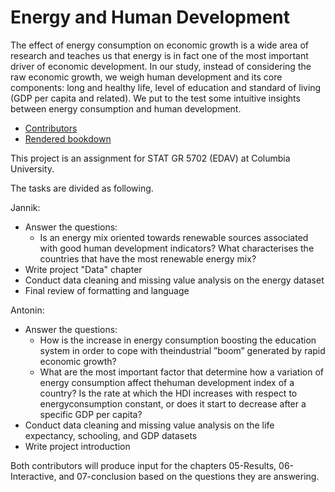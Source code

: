 # Energy and Human Development

The effect of energy consumption on economic growth is a wide area of research and teaches us that energy is in fact one of the most important driver of economic development. In our study, instead of considering the raw economic growth, we weigh human development and its core components: long and healthy life, level of education and standard of living (GDP per capita and related). We put to the test some intuitive insights between energy consumption and human development.

- [Contributors](https://github.com/AntoninVidon/energyhumandevelopment/graphs/contributors)
- [Rendered bookdown](https://antoninvidon.github.io/energyhumandevelopment/)

This project is an assignment for STAT GR 5702 (EDAV) at Columbia University.

The tasks are divided as following.

Jannik:
- Answer the questions:
  - Is an energy mix oriented towards renewable sources associated with good human development indicators?  What characterises the countries that have the most renewable energy mix?  
- Write project "Data" chapter
- Conduct data cleaning and missing value analysis on the energy dataset
- Final review of formatting and language

Antonin:
- Answer the questions:
  - How is the increase in energy consumption boosting the education system in order to cope with theindustrial ”boom” generated by rapid economic growth?
  - What are the most important factor that determine how a variation of energy consumption affect thehuman development index of a country?  Is the rate at which the HDI increases with respect to energyconsumption constant, or does it start to decrease after a specific GDP per capita?
- Conduct data cleaning and missing value analysis on the life expectancy, schooling, and GDP datasets
- Write project introduction

Both contributors will produce input for the chapters 05-Results, 06-Interactive, and 07-conclusion based on the questions they are answering. 